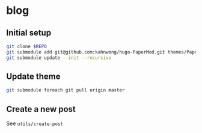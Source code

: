 # blog

## Initial setup

```bash
git clone $REPO
git submodule add git@github.com:kahnwong/hugo-PaperMod.git themes/PaperMod
git submodule update --init --recursive
```

## Update theme

```bash
git submodule foreach git pull origin master
```

## Create a new post

See `utils/create-post`
